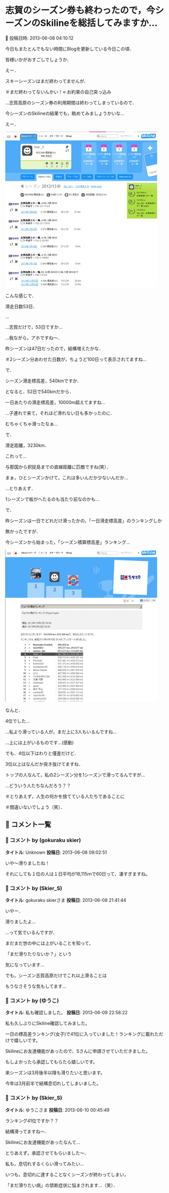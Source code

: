 # 志賀のシーズン券も終わったので，今シーズンのSkilineを総括してみますか…

📅 投稿日時: 2013-06-08 04:10:12

今日もまたとんでもない時間にBlogを更新している今日この頃．


皆様いかがおすごしでしょうか．





えー．


スキーシーズンはまだ終わってませんが．


＃まだ終わってないんかい！←お約束の自己突っ込み


…志賀高原のシーズン券の利用期間は終わってしまっているので．


今シーズンのSkilineの結果でも，眺めてみましょうかいな…





えー．




![e14ce9b86f44bac6abcaa71c131b9ad2.jpg](images/e14ce9b86f44bac6abcaa71c131b9ad2.jpg)




こんな感じで．





滑走日数53日．


…


…志賀だけで，53日ですか…


…我ながら，アホですね～．


昨シーズンは47日だったので，結構増えたかな．


＃2シーズン分あわせた日数が，ちょうど100日って表示されてますね…





で．


シーズン滑走標高差，540kmですか．


となると．52日で540kmだから．


一日あたりの滑走標高差，10000m超えてますね…


…子連れで来て，それほど滑れない日も多かったのに．


むちゃくちゃ滑ったなぁ…





で．


滑走距離，3230km．


これって…


与那国から択捉島までの直線距離に匹敵ですね(笑）．


まぁ，ひとシーズンかけて，これは多いんだか少ないんだか…


…とりあえず．


1シーズンで板がへたるのも当たり前なのかも…





で．


昨シーズンは一日でどれだけ滑ったかの，「一日滑走標高差」のランキングしか


無かったですが．


今シーズンから始まった，「シーズン積算標高差」ランキング…




![032e10dd2df73d41dab6d57c4670709f.jpg](images/032e10dd2df73d41dab6d57c4670709f.jpg)




なんと．


4位でした…





…私より滑っている人が，まだ上に3人もいるんですね…


…上には上がいるものです…(感動)





でも．4位以下はわりと僅差だけど．


3位以上はなんだか突き抜けてますね．


トップの人なんて，私の2シーズン分を1シーズンで滑ってるんですが…


…どういう人たちなんだろう？？


＃とりあえず，人生の何かを捨てている人たちであることに


＃間違いないでしょう（笑）．

## 💬 コメント一覧

### 💬 コメント by (gokuraku skier)
**タイトル**: Unknown
**投稿日**: 2013-06-08 09:02:51

いや～滑りましたね！



それにしても１位の人は１日平均が16,115ｍで60日って、凄すぎますね。

### 💬 コメント by (Skier_S)
**タイトル**: gokuraku skierさま
**投稿日**: 2013-06-08 21:41:44

いやー．

滑りましたよ…

…って気でいるんですが．

まだまだ世の中には上がいることを知って，

「まだ滑りたりないか？」という

気になっています…



でも，シーズン志賀高原だけでこれ以上滑ることは

もうなさそうな気もしてます…

### 💬 コメント by (ゆうこ)
**タイトル**: 私も確認しました。
**投稿日**: 2013-06-09 22:58:22

私も久しぶりにSkiline確認してみました。

一日の標高差ランキング(女子)で41位に入っていました！ランキングに載れただけで嬉しいです。



Skilineにお友達機能があったので、Sさんに申請させていただきました。

もしよかったら承認してもらたら嬉しいです。



来シーズンは3月後半以降も滑りたいと思います。

今年は3月前半で結構息切れしてしまいました。

### 💬 コメント by (Skier_S)
**タイトル**: ゆうこさま
**投稿日**: 2013-06-10 00:45:49

ランキング41位ですか？？

結構滑ってますね～．

Skilineにお友達機能があったなんて…

とりあえず，承認させてもらいました～．



私も，息切れするくらい滑ってみたい…

いつも，息切れに達することなくシーズンが終わってしまい，

「まだ滑りたい病」の禁断症状に悩まされます…（笑）．

